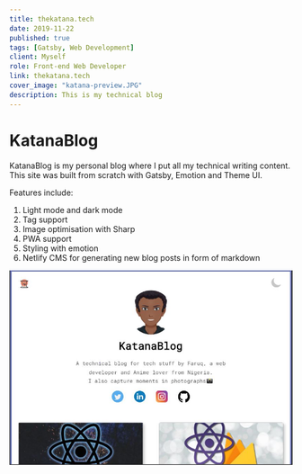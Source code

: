 ```yaml
---
title: thekatana.tech
date: 2019-11-22
published: true
tags: [Gatsby, Web Development]
client: Myself
role: Front-end Web Developer
link: thekatana.tech
cover_image: "katana-preview.JPG"
description: This is my technical blog
---
```


# KatanaBlog

KatanaBlog is my personal blog where I put all my technical writing content. This site was built from scratch with Gatsby, Emotion and Theme UI.

Features include: 

1. Light mode and dark mode
2. Tag support
3. Image optimisation with Sharp
4. PWA support
5. Styling with emotion
6. Netlify CMS for generating new blog posts in form of markdown

![an image](./katana-main.JPG)

